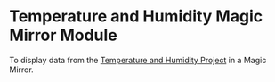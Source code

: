 # Temperature and Humidity Magic Mirror Module

To display data from the [Temperature and Humidity Project](https://github.com/mimiflynn/arduino-node-temp-humidity) in a Magic Mirror.